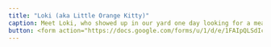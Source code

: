 ```yaml
---
title: "Loki (aka Little Orange Kitty)"
caption: Meet Loki, who showed up in our yard one day looking for a meal and stole our hearts. Who says there's no happily ever after! Submitted by Lena McDonald.
button: <form action="https://docs.google.com/forms/u/1/d/e/1FAIpQLSdIcoWfl-P-6aqt1zNYb-ACz6o7zdAPq_1-FysywAXXPhDqTQ/formResponse" method="post"><div class="form-element"></div><span>Votes</span><input type="text" name="entry.948502369" required placeholder="$"></br><button type="submit" name="button">Cast Votes</button></form>
---
```

